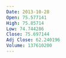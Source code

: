 ```yaml
---
Date: 2013-10-28
Open: 75.577141
High: 75.85714
Low: 74.744286
Close: 75.697144
Adj Close: 62.240196
Volume: 137610200
---
```

